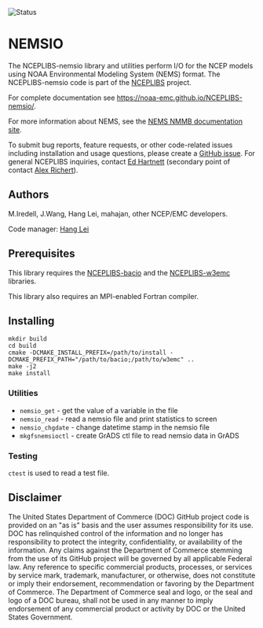 ![Status](https://github.com/NOAA-EMC/NCEPLIBS-sp/workflows/Build%20and%20Test/badge.svg)

# NEMSIO

The NCEPLIBS-nemsio library and utilities perform I/O for the NCEP
models using NOAA Environmental Modeling System (NEMS) format. The
NCEPLIBS-nemsio code is part of the
[NCEPLIBS](https://github.com/NOAA-EMC/NCEPLIBS) project.

For complete documentation see
https://noaa-emc.github.io/NCEPLIBS-nemsio/.

For more information about NEMS, see the [NEMS NMMB documentation
site](https://nomads.ncep.noaa.gov/txt_descriptions/NEMS_NMM_doc.shtml).

To submit bug reports, feature requests, or other code-related issues including installation and usage questions, please create a [GitHub issue](https://github.com/NOAA-EMC/NCEPLIBS-nemsio/issues). For general NCEPLIBS inquiries, contact [Ed Hartnett](mailto:edward.hartnett@noaa.gov) (secondary point of contact [Alex Richert](mailto:alexander.richert@noaa.gov)).

## Authors

M.Iredell, J.Wang, Hang Lei, mahajan, other NCEP/EMC developers.

Code manager: [Hang Lei](mailto:hang.lei@noaa.gov)

## Prerequisites

This library requires the
[NCEPLIBS-bacio](https://github.com/NOAA-EMC/NCEPLIBS-bacio) and the
[NCEPLIBS-w3emc](https://github.com/NOAA-EMC/NCEPLIBS-w3emc)
libraries.

This library also requires an MPI-enabled Fortran compiler.

## Installing

```
mkdir build
cd build
cmake -DCMAKE_INSTALL_PREFIX=/path/to/install -DCMAKE_PREFIX_PATH="/path/to/bacio;/path/to/w3emc" ..
make -j2
make install
```

### Utilities
- `nemsio_get` - get the value of a variable in the file
- `nemsio_read` - read a nemsio file and print statistics to screen
- `nemsio_chgdate` - change datetime stamp in the nemsio file
- `mkgfsnemsioctl` - create GrADS ctl file to read nemsio data in GrADS

### Testing
`ctest` is used to read a test file.

## Disclaimer

The United States Department of Commerce (DOC) GitHub project code is
provided on an "as is" basis and the user assumes responsibility for
its use. DOC has relinquished control of the information and no longer
has responsibility to protect the integrity, confidentiality, or
availability of the information. Any claims against the Department of
Commerce stemming from the use of its GitHub project will be governed
by all applicable Federal law. Any reference to specific commercial
products, processes, or services by service mark, trademark,
manufacturer, or otherwise, does not constitute or imply their
endorsement, recommendation or favoring by the Department of
Commerce. The Department of Commerce seal and logo, or the seal and
logo of a DOC bureau, shall not be used in any manner to imply
endorsement of any commercial product or activity by DOC or the United
States Government.

